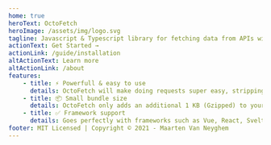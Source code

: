 ```yaml
---
home: true
heroText: OctoFetch
heroImage: /assets/img/logo.svg
tagline: Javascript & Typescript library for fetching data from APIs with zero dependencies.
actionText: Get Started →
actionLink: /guide/installation
altActionText: Learn more
altActionLink: /about
features:
    - title: ⚡️ Powerfull & easy to use
      details: OctoFetch will make doing requests super easy, stripping down on boilerplate code.
    - title: 📦 Small bundle size
      details: OctoFetch only adds an additional 1 KB (Gzipped) to your bundle size.
    - title: ✅ Framework support
      details: Goes perfectly with frameworks such as Vue, React, Svelte & more!
footer: MIT Licensed | Copyright © 2021 - Maarten Van Neyghem
---
```

